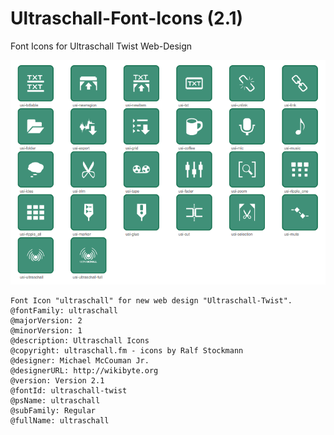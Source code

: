 # Ultraschall-Font-Icons (2.1)
Font Icons for Ultraschall Twist Web-Design

<img src="https://raw.githubusercontent.com/Ultraschall/US-Font-Icons/master/screen3.png">

    Font Icon "ultraschall" for new web design "Ultraschall-Twist".
    @fontFamily: ultraschall
  	@majorVersion: 2
  	@minorVersion: 1
  	@description: Ultraschall Icons
  	@copyright: ultraschall.fm - icons by Ralf Stockmann
  	@designer: Michael McCouman Jr.
  	@designerURL: http://wikibyte.org
  	@version: Version 2.1
  	@fontId: ultraschall-twist
  	@psName: ultraschall
  	@subFamily: Regular
  	@fullName: ultraschall
